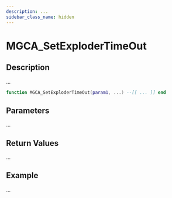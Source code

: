 ```yaml
---
description: ...
sidebar_class_name: hidden
---
```


# MGCA_SetExploderTimeOut

## Description

...

```lua
function MGCA_SetExploderTimeOut(param1, ...) --[[ ... ]] end
```

## Parameters

...

## Return Values

...

## Example

...

